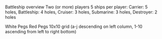 Battleship overview
Two (or more) players 
5 ships per player: 
    Carrier: 5 holes, 
    Battleship: 4 holes,
    Cruiser: 3 holes,
    Submarine: 3 holes,
    Destroyer: 2 holes

White Pegs
Red Pegs
10x10 grid (a-j descending on left column, 1-10 ascending from left to right bottom)
